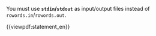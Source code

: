 You must use <strong>`stdin`/`stdout`</strong> as input/output files instead of `rowords.in`/`rowords.out`.

{{viewpdf:statement_en}}